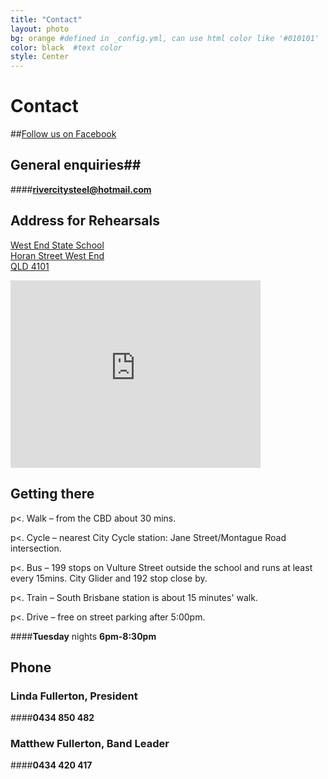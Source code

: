 ```yaml
---
title: "Contact"
layout: photo
bg: orange #defined in _config.yml, can use html color like '#010101'
color: black  #text color
style: Center
---
```


# Contact

##[Follow us on Facebook](https://www.facebook.com/pages/Rivercity-Steel-Band/168384063371031)

## General enquiries##

####**rivercitysteel@hotmail.com**

## Address for Rehearsals

[West End State School  
Horan Street
West End  
QLD 4101  
](https://www.google.com.au/maps/place/West+End+State+School/@-27.4796023,153.0080617,17z/data=!3m1!4b1!4m2!3m1!1s0x6b9150a231dbe3f7:0x12ab0e3a02230667)

<iframe src="https://www.google.com/maps/embed?pb=!1m18!1m12!1m3!1d7079.338948233902!2d153.00836267724614!3d-27.479547632932427!2m3!1f0!2f0!3f0!3m2!1i1024!2i768!4f13.1!3m3!1m2!1s0x6b9150a231dbe3f7%3A0x12ab0e3a02230667!2sWest+End+State+School!5e0!3m2!1sen!2sau!4v1438865177552" width="400" height="300" frameborder="0" style="border:0" allowfullscreen></iframe>

## Getting there

p<. Walk – from the CBD about 30 mins.

p<. Cycle – nearest City Cycle station: Jane Street/Montague Road intersection. 

p<. Bus – 199 stops on Vulture Street outside the school and runs at least every 15mins. City Glider and 192 stop close by. 

p<. Train – South Brisbane station is about 15 minutes' walk.

p<. Drive – free on street parking after 5:00pm.

####**Tuesday** nights **6pm-8:30pm**

## Phone

### Linda Fullerton, President

####**0434 850 482**

### Matthew Fullerton, Band Leader

####**0434 420 417**



